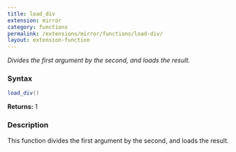 ```yaml
---
title: load_div
extension: mirror
category: functions
permalink: /extensions/mirror/functions/load-div/
layout: extension-function
---
```


_Divides the first argument by the second, and loads the result._

### Syntax ###
```cs
load_div()
```

**Returns:** 1

### Description

This function divides the first argument by the second, and loads the result. 

